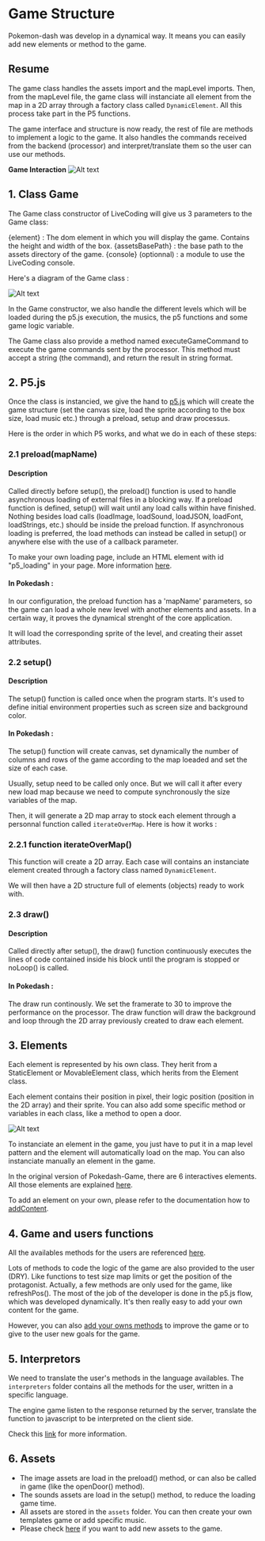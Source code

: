 # Game Structure
Pokemon-dash was develop in a dynamical way. It means you can easily add new elements or method to the game.

## Resume
The game class handles the assets import and the mapLevel imports. Then, from the mapLevel file, the game class will instanciate all element from the map in a 2D array through a factory class called `DynamicElement`. All this process take part in the P5 functions.

The game interface and structure is now ready, the rest of file are methods to implement a logic to the game. It also handles the commands received from the backend (processor) and interpret/translate them so the user can use our methods. 

**Game Interaction**
![Alt text](./../../diagrams/pokedash_interaction.svg)
## 1. Class Game
The Game class constructor of LiveCoding will give us 3 parameters to the Game class:

{element} : The dom element in which you will display the game. Contains the height and width of the box.
{assetsBasePath} : the base path to the assets directory of the game.
{console} (optionnal) : a module to use the LiveCoding console.

Here's a diagram of the Game class :

![Alt text](./../../diagrams/game_class.svg)

In the Game constructor, we also handle the different levels which will be loaded during the p5.js execution, the musics, the p5 functions and some game logic variable.

The Game class also provide a method named executeGameCommand to execute the game commands sent by the processor. This method must accept a string (the command), and return the result in string format.

## 2. P5.js 
Once the class is instancied, we give the hand to [p5.js](https://p5js.org/) which will create the game structure (set the canvas size, load the sprite according to the box size, load music etc.) through a preload, setup and draw processus.

Here is the order in which P5 works, and what we do in each of these steps:

### 2.1 preload(mapName)
#### Description
Called directly before setup(), the preload() function is used to handle asynchronous loading of external files in a blocking way. If a preload function is defined, setup() will wait until any load calls within have finished. Nothing besides load calls (loadImage, loadSound, loadJSON, loadFont, loadStrings, etc.) should be inside the preload function. If asynchronous loading is preferred, the load methods can instead be called in setup() or anywhere else with the use of a callback parameter. 

To make your own loading page, include an HTML element with id "p5_loading" in your page. More information [here](https://github.com/processing/p5.js/wiki/p5.js-overview#loading-screen).

#### In Pokedash :
In our configuration, the preload function has a 'mapName' parameters, so the game can load a whole new level with another elements and assets. In a certain way, it proves the dynamical strenght of the core application.

It will load the corresponding sprite of the level, and creating their asset attributes. 


### 2.2 setup()
#### Description
The setup() function is called once when the program starts. It's used to define initial environment properties such as screen size and background color.

#### In Pokedash :
The setup() function will create canvas, set dynamically the number of columns and rows of the game according to the map loeaded and set the size of each case.

Usually, setup need to be called only once. But we will call it after every new load map because we need to compute synchronously the size variables of the map.

Then, it will generate a 2D map array to stock each element through a personnal function called `iterateOverMap`. Here is how it works :

### 2.2.1 function iterateOverMap()
This function will create a 2D array. Each case will contains an instanciate element created through a factory class named `DynamicElement`.

We will then have a 2D structure full of elements (objects) ready to work with.

### 2.3 draw()
#### Description
Called directly after setup(), the draw() function continuously executes the lines of code contained inside his block until the program is stopped or noLoop() is called.

#### In Pokedash :
The draw run continously. We set the framerate to 30 to improve the performance on the processor. The draw function will draw the background and loop through the 2D array previously created to draw each element.

## 3. Elements
Each element is represented by his own class. They herit from a StaticElement or MovableElement class, which herits from the Element class. 

Each element contains their position in pixel, their logic position (position in the 2D array) and their sprite. You can also add some specific method or variables in each class, like a method to open a door.

![Alt text](./../../diagrams/elements_class.svg)

To instanciate an element in the game, you just have to put it in a map level pattern and the element will automatically load on the map. You can also instanciate manually an element in the game. 

In the original version of Pokedash-Game, there are 6 interactives elements. All those elements are explained [here](https://github.com/CPNV-ES/LiveCoding-Pokedash-Game/blob/master/instructions/elements.md).

To add an element on your own, please refer to the documentation how to [addContent](https://github.com/CPNV-ES/LiveCoding-Pokedash-Game/blob/master/docs/developer/addContent/).

## 4. Game and users functions
All the availables methods for the users are referenced [here](https://github.com/CPNV-ES/LiveCoding-Pokedash-Game/blob/master/instructions/functions.md).

Lots of methods to code the logic of the game are also provided to the user (DRY). Like functions to test size map limits or get the position of the protagonist. Actually, a few methods are only used for the game, like refreshPos(). The most of the job of the developer is done in the p5.js flow, which was developed dynamically. It's then really easy to add your own content for the game.

However, you can also [add your owns methods](https://github.com/CPNV-ES/LiveCoding-Pokedash-Game/blob/master/docs/addContent/method.md) to improve the game or to give to the user new goals for the game.

## 5. Interpretors
We need to translate the user's methods in the language availables. The `interpreters` folder contains all the methods for the user, written in a specific language. 

The engine game listen to the response returned by the server, translate the function to javascript to be interpreted on the client side.

Check this [link](https://github.com/CPNV-ES/LiveCoding/blob/master/docs/games/game_commands_execution.md) for more information.


## 6. Assets
- The image assets are load in the preload() method, or can also be called in game (like the openDoor() method).
- The sounds assets are load in the setup() method, to reduce the loading game time.
- All assets are stored in the `assets` folder. You can then create your own templates game or add specific music.
- Please check [here](https://github.com/CPNV-ES/LiveCoding-Pokedash-Game/blob/master/docs/addContent/method.md) if you want to add new assets to the game.


